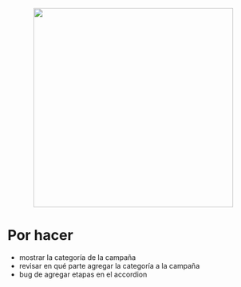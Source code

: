 <p align="center"><img src="https://res.cloudinary.com/dtfbvvkyp/image/upload/v1566331377/laravel-logolockup-cmyk-red.svg" width="400"></p>

# Por hacer
- mostrar la categoría de la campaña
- revisar en qué parte agregar la categoría a la campaña
- bug de agregar etapas en el accordion
